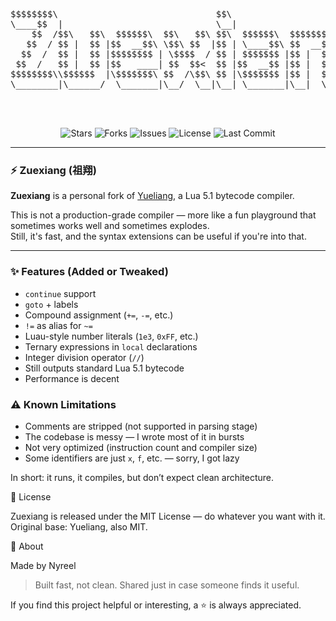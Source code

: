 <pre align="center">
$$$$$$$$\                              $$\                               
\____$$  |                             \__|                              
    $$  /$$\   $$\  $$$$$$\  $$\   $$\ $$\  $$$$$$\  $$$$$$$\   $$$$$$\  
   $$  / $$ |  $$ |$$  __$$\ \$$\ $$  |$$ | \____$$\ $$  __$$\ $$  __$$\ 
  $$  /  $$ |  $$ |$$$$$$$$ | \$$$$  / $$ | $$$$$$$ |$$ |  $$ |$$ /  $$ |
 $$  /   $$ |  $$ |$$   ____| $$  $$<  $$ |$$  __$$ |$$ |  $$ |$$ |  $$ |
$$$$$$$$\\$$$$$$  |\$$$$$$$\ $$  /\$$\ $$ |\$$$$$$$ |$$ |  $$ |\$$$$$$$ |
\________|\______/  \_______|\__/  \__|\__| \_______|\__|  \__| \____$$ |
                                                               $$\   $$ |
                                                               \$$$$$$  |
                                                                \______/ 
</pre>

<p align="center">
  <img src="https://img.shields.io/github/stars/MarchHubOnTopFr/Zuexiang?style=flat-square" alt="Stars" />
  <img src="https://img.shields.io/github/forks/MarchHubOnTopFr/Zuexiang?style=flat-square" alt="Forks" />
  <img src="https://img.shields.io/github/issues/MarchHubOnTopFr/Zuexiang?style=flat-square" alt="Issues" />
  <img src="https://img.shields.io/github/license/MarchHubOnTopFr/Zuexiang?style=flat-square" alt="License" />
  <img src="https://img.shields.io/github/last-commit/MarchHubOnTopFr/Zuexiang?style=flat-square" alt="Last Commit" />
</p>

---

### ⚡ Zuexiang (祖翔)

**Zuexiang** is a personal fork of [Yueliang](http://yueliang.luaforge.net/), a Lua 5.1 bytecode compiler.  

This is not a production-grade compiler — more like a fun playground that sometimes works well and sometimes explodes.  
Still, it's fast, and the syntax extensions can be useful if you're into that.

---

### ✨ Features (Added or Tweaked)

- `continue` support
- `goto` + labels
- Compound assignment (`+=`, `-=`, etc.)
- `!=` as alias for `~=`
- Luau-style number literals (`1e3`, `0xFF`, etc.)
- Ternary expressions in `local` declarations
- Integer division operator (`//`)
- Still outputs standard Lua 5.1 bytecode
- Performance is decent

### ⚠️ Known Limitations

- Comments are stripped (not supported in parsing stage)
- The codebase is messy — I wrote most of it in bursts
- Not very optimized (instruction count and compiler size)
- Some identifiers are just `x`, `f`, etc. — sorry, I got lazy

In short: it runs, it compiles, but don’t expect clean architecture.

🧾 License

Zuexiang is released under the MIT License — do whatever you want with it.
Original base: Yueliang, also MIT.

👾 About

Made by Nyreel

> Built fast, not clean. Shared just in case someone finds it useful.

If you find this project helpful or interesting, a ⭐ is always appreciated.
